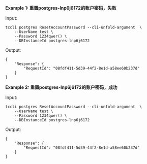 **Example 1: 重置postgres-lnp6j6172的账户密码，失败**



Input: 

```
tccli postgres ResetAccountPassword --cli-unfold-argument  \
    --UserName test \
    --Password 1234qwer() \
    --DBInstanceId postgres-lnp6j6172
```

Output: 
```
{
    "Response": {
        "RequestId": "08fdf411-5d39-44f2-8e1d-a58ee60b237d"
    }
}
```

**Example 2: 重置postgres-lnp6j6172的账户密码，成功**



Input: 

```
tccli postgres ResetAccountPassword --cli-unfold-argument  \
    --UserName test \
    --Password 1234qwer() \
    --DBInstanceId postgres-lnp6j6172
```

Output: 
```
{
    "Response": {
        "RequestId": "08fdf411-5d39-44f2-8e1d-a58ee60b237d"
    }
}
```

